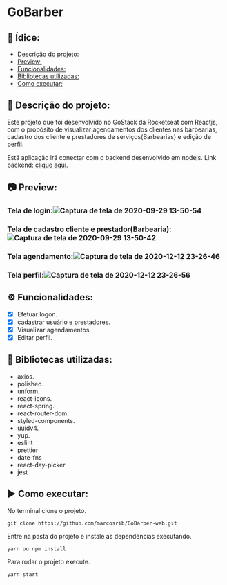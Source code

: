 # GoBarber


## :page_with_curl: Ídice:
  - [Descrição do projeto:](#memo-descrição-do-projeto)
  - [Preview:](#camera-preview)
  - [Funcionalidades:](#gear-funcionalidades)
  - [Bibliotecas utilizadas:](#file_folder-bibliotecas-utilizadas)
  - [Como executar:](#arrow_forward-como-executar)

## :memo: Descrição do projeto:

Este projeto que foi desenvolvido no GoStack da Rocketseat com Reactjs, com o propósito de visualizar agendamentos dos clientes nas barbearias, cadastro dos cliente e prestadores de serviços(Barbearias) e edição de perfil.

Está aplicação irá conectar com o backend desenvolvido em nodejs.
Link backend: [clique aqui](https://github.com/marcosrib/gobarber-backend).

## :camera: Preview:

### Tela de login:![Captura de tela de 2020-09-29 13-50-54](https://user-images.githubusercontent.com/43934564/94588829-da6fbc00-025a-11eb-91d8-9c2f3d76c4ec.png)

### Tela de cadastro cliente e prestador(Barbearia):![Captura de tela de 2020-09-29 13-50-42](https://user-images.githubusercontent.com/43934564/94588831-dc397f80-025a-11eb-9705-87846f9d041a.png)

### Tela agendamento:![Captura de tela de 2020-12-12 23-26-46](https://user-images.githubusercontent.com/43934564/102001489-9294f880-3cd1-11eb-86d4-1af9d55552f5.png)
### Tela perfil:![Captura de tela de 2020-12-12 23-26-56](https://user-images.githubusercontent.com/43934564/102001491-99237000-3cd1-11eb-88b1-c98c19d6b3a5.png)


## :gear: Funcionalidades:

- [X] Efetuar logon.
- [X] cadastrar usuário e prestadores.
- [X] Visualizar agendamentos.
- [X] Editar perfil.
## :file_folder: Bibliotecas utilizadas:
- axios.
- polished.
- unform.
- react-icons.
- react-spring.
- react-router-dom.
- styled-components.
- uuidv4.
- yup.
- eslint
- prettier
- date-fns
- react-day-picker
- jest
## :arrow_forward: Como executar:
No terminal clone o projeto.
```
git clone https://github.com/marcosrib/GoBarber-web.git
```
Entre na pasta do projeto e instale as dependências executando.
```
yarn ou npm install
```
Para rodar o projeto execute.

```
yarn start
```
